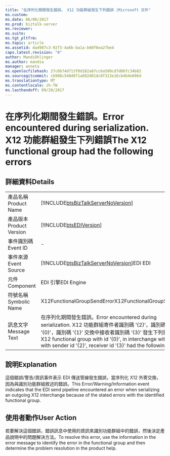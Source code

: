 ```yaml
---
title: "在序列化期間發生錯誤。 X12 功能群組發生下列錯誤 |Microsoft 文件"
ms.custom: 
ms.date: 06/08/2017
ms.prod: biztalk-server
ms.reviewer: 
ms.suite: 
ms.tgt_pltfrm: 
ms.topic: article
ms.assetid: dad987c3-92f3-4a6b-ba1a-b60f6ea2fbe4
caps.latest.revision: "8"
author: MandiOhlinger
ms.author: mandia
manager: anneta
ms.openlocfilehash: 27c6b74d713f0d182a07cc6a509cd7d06fc34b82
ms.sourcegitcommit: cb908c540d8f1a692d01dc8f313e16cb4b4e696d
ms.translationtype: MT
ms.contentlocale: zh-TW
ms.lasthandoff: 09/20/2017
---
```

# <a name="error-encountered-during-serialization-the-x12-functional-group-had-the-following-errors"></a><span data-ttu-id="20ffc-103">在序列化期間發生錯誤。</span><span class="sxs-lookup"><span data-stu-id="20ffc-103">Error encountered during serialization.</span></span> <span data-ttu-id="20ffc-104">X12 功能群組發生下列錯誤</span><span class="sxs-lookup"><span data-stu-id="20ffc-104">The X12 functional group had the following errors</span></span>
## <a name="details"></a><span data-ttu-id="20ffc-105">詳細資料</span><span class="sxs-lookup"><span data-stu-id="20ffc-105">Details</span></span>  
  
|||  
|-|-|  
|<span data-ttu-id="20ffc-106">產品名稱</span><span class="sxs-lookup"><span data-stu-id="20ffc-106">Product Name</span></span>|[!INCLUDE[btsBizTalkServerNoVersion](../includes/btsbiztalkservernoversion-md.md)]|  
|<span data-ttu-id="20ffc-107">產品版本</span><span class="sxs-lookup"><span data-stu-id="20ffc-107">Product Version</span></span>|[!INCLUDE[btsEDIVersion](../includes/btsediversion-md.md)]|  
|<span data-ttu-id="20ffc-108">事件識別碼</span><span class="sxs-lookup"><span data-stu-id="20ffc-108">Event ID</span></span>|-|  
|<span data-ttu-id="20ffc-109">事件來源</span><span class="sxs-lookup"><span data-stu-id="20ffc-109">Event Source</span></span>|[!INCLUDE[btsBizTalkServerNoVersion](../includes/btsbiztalkservernoversion-md.md)]<span data-ttu-id="20ffc-110">EDI</span><span class="sxs-lookup"><span data-stu-id="20ffc-110"> EDI</span></span>|  
|<span data-ttu-id="20ffc-111">元件</span><span class="sxs-lookup"><span data-stu-id="20ffc-111">Component</span></span>|<span data-ttu-id="20ffc-112">EDI 引擎</span><span class="sxs-lookup"><span data-stu-id="20ffc-112">EDI Engine</span></span>|  
|<span data-ttu-id="20ffc-113">符號名稱</span><span class="sxs-lookup"><span data-stu-id="20ffc-113">Symbolic Name</span></span>|<span data-ttu-id="20ffc-114">X12FunctionalGroupSendError</span><span class="sxs-lookup"><span data-stu-id="20ffc-114">X12FunctionalGroupSendError</span></span>|  
|<span data-ttu-id="20ffc-115">訊息文字</span><span class="sxs-lookup"><span data-stu-id="20ffc-115">Message Text</span></span>|<span data-ttu-id="20ffc-116">在序列化期間發生錯誤。</span><span class="sxs-lookup"><span data-stu-id="20ffc-116">Error encountered during serialization.</span></span> <span data-ttu-id="20ffc-117">X12 功能群組寄件者識別碼 '{2}'，識別碼為 '{0}'，識別碼 '{1}' 交換中接收者識別碼 '{3}' 發生下列錯誤：</span><span class="sxs-lookup"><span data-stu-id="20ffc-117">The X12 functional group with id '{0}', in interchange with id '{1}', with sender id '{2}', receiver id '{3}' had the following errors:</span></span>|  
  
## <a name="explanation"></a><span data-ttu-id="20ffc-118">說明</span><span class="sxs-lookup"><span data-stu-id="20ffc-118">Explanation</span></span>  
 <span data-ttu-id="20ffc-119">這個錯誤/警告/資訊事件表示 EDI 傳送管線發生錯誤，當序列化 X12 外寄交換，因為與識別功能群組敘述的錯誤。</span><span class="sxs-lookup"><span data-stu-id="20ffc-119">This Error/Warning/Information event indicates that the EDI send pipeline encountered an error when serializing an outgoing X12 interchange because of the stated errors with the identified functional group.</span></span>  
  
## <a name="user-action"></a><span data-ttu-id="20ffc-120">使用者動作</span><span class="sxs-lookup"><span data-stu-id="20ffc-120">User Action</span></span>  
 <span data-ttu-id="20ffc-121">若要解決這個錯誤，錯誤訊息中使用的資訊來識別功能群組中的錯誤，然後決定產品說明中的問題解決方法。</span><span class="sxs-lookup"><span data-stu-id="20ffc-121">To resolve this error, use the information in the error message to identify the error in the functional group and then determine the problem resolution in the product help.</span></span>